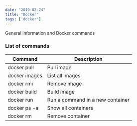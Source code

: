 ```yaml
---
date: "2019-02-24"
title: "Docker"
tags: ['docker']
---
```

General information and Docker commands

### List of commands

|Command|Description|
|---|---|
|docker pull <image name>|Pull image|
|docker images|List all images|
|docker rmi <image ID>|Remove image|
|docker build|Build image|
|docker run <image name>|Run a command in a new container|
|docker ps -a|Show all containers|
|docker rm <container ID>|Remove container|

